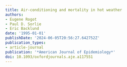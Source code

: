 ```yaml
---
title: Air-conditioning and mortality in hot weather
authors:
- Eugene Rogot
- Paul D. Sorlie
- Eric Backlund
date: '1995-01-01'
publishDate: '2024-06-05T20:56:27.642752Z'
publication_types:
- article-journal
publication: '*American Journal of Epidemiology*'
doi: 10.1093/oxfordjournals.aje.a117551
---
```

